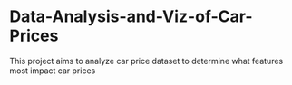 # Data-Analysis-and-Viz-of-Car-Prices
This project aims to analyze car price dataset to determine what features most impact car prices
